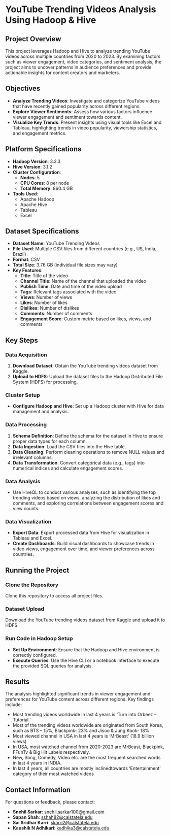 # YouTube Trending Videos Analysis Using Hadoop & Hive

## Project Overview
This project leverages Hadoop and Hive to analyze trending YouTube videos across multiple countries from 2020 to 2023. By examining factors such as viewer engagement, video categories, and sentiment analysis, the project aims to uncover patterns in audience preferences and provide actionable insights for content creators and marketers.

## Objectives
- **Analyze Trending Videos**: Investigate and categorize YouTube videos that have recently gained popularity across different regions.
- **Explore Viewer Sentiments**: Assess how various factors influence viewer engagement and sentiment towards content.
- **Visualize Key Trends**: Present insights using visual tools like Excel and Tableau, highlighting trends in video popularity, viewership statistics, and engagement metrics.

## Platform Specifications
- **Hadoop Version**: 3.3.3
- **Hive Version**: 3.1.2
- **Cluster Configuration**: 
  - **Nodes**: 5
  - **CPU Cores**: 8 per node
  - **Total Memory**: 860.4 GB
- **Tools Used**: 
  - Apache Hadoop
  - Apache Hive
  - Tableau
  - Excel

## Dataset Specifications
- **Dataset Name**: YouTube Trending Videos
- **File Used**: Multiple CSV files from different countries (e.g., US, India, Brazil)
- **Format**: CSV
- **Total Size**: 3.76 GB (individual file sizes may vary)
- **Key Features**:
  - **Title**: Title of the video
  - **Channel Title**: Name of the channel that uploaded the video
  - **Publish Time**: Date and time of the video upload
  - **Tags**: Relevant tags associated with the video
  - **Views**: Number of views
  - **Likes**: Number of likes
  - **Dislikes**: Number of dislikes
  - **Comments**: Number of comments
  - **Engagement Score**: Custom metric based on likes, views, and comments

## Key Steps
### Data Acquisition
1. **Download Dataset**: Obtain the YouTube trending videos dataset from Kaggle.
2. **Upload to HDFS**: Upload the dataset files to the Hadoop Distributed File System (HDFS) for processing.

### Cluster Setup
- **Configure Hadoop and Hive**: Set up a Hadoop cluster with Hive for data management and analysis.

### Data Processing
1. **Schema Definition**: Define the schema for the dataset in Hive to ensure proper data types for each column.
2. **Data Ingestion**: Load the CSV files into the Hive table.
3. **Data Cleaning**: Perform cleaning operations to remove NULL values and irrelevant columns.
4. **Data Transformation**: Convert categorical data (e.g., tags) into numerical indices and calculate engagement scores.

### Data Analysis
- Use HiveQL to conduct various analyses, such as identifying the top trending videos based on views, analyzing the distribution of likes and comments, and exploring correlations between engagement scores and view counts.

### Data Visualization
- **Export Data**: Export processed data from Hive for visualization in Tableau and Excel.
- **Create Dashboards**: Build visual dashboards to showcase trends in video views, engagement over time, and viewer preferences across countries.

## Running the Project
### Clone the Repository
Clone this repository to access all project files.

### Dataset Upload
Download the YouTube trending videos dataset from Kaggle and upload it to HDFS.

### Run Code in  Hadoop Setup
- **Set Up Environment**: Ensure that the Hadoop and Hive environment is correctly configured.
- **Execute Queries**: Use the Hive CLI or a notebook interface to execute the provided SQL queries for analysis.

## Results
The analysis highlighted significant trends in viewer engagement and preferences for YouTube content across different regions. Key findings include:
- Most trending videos worldwide in last 4 years is ‘Turn into Orbeez – Tutorial.’
- Most of the trending videos worldwide are originated from South Korea, such as BTS – 15%, Blackpink- 23% and Jisoo & Jung Kook- 18%
- Most viewed channel in USA in last 4 years is ‘MrBeast’ (18.9 billion views)
- In USA, most watched channel from 2020-2023 are MrBeast, Blackpink, FFunTv & Big Hit Labels respectively.
- New, Song, Comedy, Video etc. are the most frequent searched words in last 4 years in INDIA.
- In last 4 years, all countries are mostly inclinedtowards ‘Entertainment’ category of their most watched videos

## Contact Information
For questions or feedback, please contact:

- **Snehil Sarkar**: [snehil.sarkar100@gmail.com](mailto:snehil.sarkar100@gmail.com)
- **Sapan Shah**: [sshah82@calstatela.edu](mailto:sshah82@calstatela.edu)
- **Sai Sridhar Karri**: [skarri2@calstatela.edu](mailto:skarri2@calstatela.edu)
- **Kaushik N Adhikari**: [kadhika3@calstatela.edu](mailto:kadhika3@calstatela.edu)

